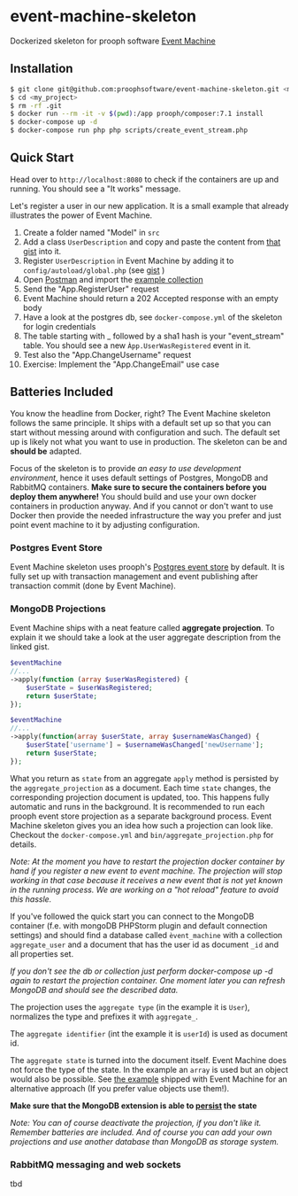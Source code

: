 # event-machine-skeleton
Dockerized skeleton for prooph software [Event Machine](https://github.com/proophsoftware/event-machine)

## Installation

```bash
$ git clone git@github.com:proophsoftware/event-machine-skeleton.git <my_project>
$ cd <my_project>
$ rm -rf .git
$ docker run --rm -it -v $(pwd):/app prooph/composer:7.1 install
$ docker-compose up -d
$ docker-compose run php php scripts/create_event_stream.php
```
## Quick Start

Head over to `http://localhost:8080` to check if the containers are up and running.
You should see a "It works" message.

Let's register a user in our new application. It is a small example that already illustrates the power of Event Machine.

1. Create a folder named "Model" in `src`
2. Add a class `UserDescription` and copy and paste the content from [that gist](https://gist.github.com/codeliner/20c3944195d0c60ceb2a4bbe6d3d2638#file-userdescription-php) into it.
3. Register `UserDescription` in Event Machine by adding it to `config/autoload/global.php` (see [gist](https://gist.github.com/codeliner/20c3944195d0c60ceb2a4bbe6d3d2638#file-global-php) )
4. Open [Postman](https://www.getpostman.com/) and import the [example collection](https://gist.github.com/codeliner/20c3944195d0c60ceb2a4bbe6d3d2638#file-eventmachine_example-postman_collection-json)
5. Send the "App.RegisterUser" request
6. Event Machine should return a 202 Accepted response with an empty body
7. Have a look at the postgres db, see `docker-compose.yml` of the skeleton for login credentials
8. The table starting with _ followed by a sha1 hash is your "event_stream" table. You should see a new `Àpp.UserWasRegistered` event in it.
9. Test also the "App.ChangeUsername" request
10. Exercise: Implement the "App.ChangeEmail" use case

## Batteries Included

You know the headline from Docker, right?
The Event Machine skeleton follows the same principle. It ships with a default set up so that you can start without messing around with configuration and such.
The default set up is likely not what you want to use in production. The skeleton can be and **should be** adapted.

Focus of the skeleton is to provide *an easy to use development environment*, hence it uses default settings of Postgres, MongoDB and RabbitMQ containers.
**Make sure to secure the containers before you deploy them anywhere!** You should build and use your own docker containers in production anyway.
And if you cannot or don't want to use Docker then provide the needed infrastructure the way you prefer and just point event machine to it by adjusting configuration.

### Postgres Event Store

Event Machine skeleton uses prooph's [Postgres event store](https://github.com/prooph/pdo-event-store) by default. 
It is fully set up with transaction management and event publishing after transaction commit (done by Event Machine).
 
### MongoDB Projections

Event Machine ships with a neat feature called **aggregate projection**. To explain it we should take a look at the user aggregate description from
the linked gist.

```php
$eventMachine
//...
->apply(function (array $userWasRegistered) {
    $userState = $userWasRegistered;
    return $userState;
});

$eventMachine
//...
->apply(function(array $userState, array $usernameWasChanged) {
    $userState['username'] = $usernameWasChanged['newUsername'];
    return $userState;
});
```
What you return as `state` from an aggregate `apply` method is persisted by the `aggregate_projection` as a document.
Each time `state` changes, the corresponding projection document is updated, too. This happens fully automatic and runs
in the background. It is recommended to run each prooph event store projection as a separate background process.
Event Machine skeleton gives you an idea how such a projection can look like. Checkout the `docker-compose.yml` and 
`bin/aggregate_projection.php` for details. 

*Note: At the moment you have to restart the projection docker container by hand if you register a new event to event machine.
The projection will stop working in that case because it receives a new event that is not yet known in the running process.
We are working on a "hot reload" feature to avoid this hassle.*

If you've followed the quick start you can connect to the MongoDB container (f.e. with mongoDB PHPStorm plugin and default connection settings)
and should find a database called `èvent_machine` with a collection `aggregate_user` and a document that has the user id as
document `_id` and all properties set. 

*If you don't see the db or collection just perform docker-compose up -d again to restart the projection container. 
One moment later you can refresh MongoDB and should see the described data.*

The projection uses the `aggregate type` (in the example it is `User`), normalizes the type and prefixes it with `aggregate_`.

The `aggregate identifier` (int the example it is `userId`) is used as document id.

The `aggregate state` is turned into the document itself. Event Machine does not force the type of the state. In the example an `array`
is used but an object would also be possible. See [the example](https://github.com/proophsoftware/event-machine/blob/master/examples/Aggregate/UserDescription.php#L60) 
shipped with Event Machine for an alternative approach (If you prefer value objects use them!).

**Make sure that the MongoDB extension is able to [persist](http://php.net/manual/de/mongodb.persistence.php) the state**

*Note: You can of course deactivate the projection, if you don't like it. Remember batteries are included. 
And of course you can add your own projections and use another database than MongoDB as storage system.*

### RabbitMQ messaging and web sockets

tbd
